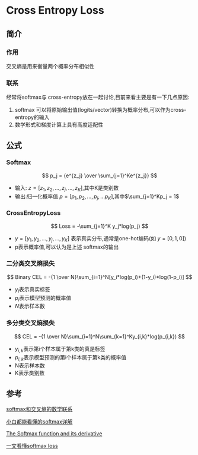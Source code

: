# Cross Entropy Loss

## 简介

### 作用

交叉熵是用来衡量两个概率分布相似性

### 联系

经常将softmax与 cross-entropy放在一起讨论,目前来看主要是有一下几点原因:

1. softmax 可以将原始输出值(logits/vector)转换为概率分布,可以作为cross-entropy的输入
2. 数学形式和梯度计算上具有高度适配性

## 公式

### Softmax

$$
p_j = {e^{z_j} \over \sum_{j=1}^Ke^{z_j}}
$$

- 输入: $z=[z_1,z_2,...,z_j,...,z_K]$,其中K是类别数
- 输出:归一化概率值 $p=[p_1,p_2,...,p_j,...p_K]$,其中$\sum_{j=1}^Kp_j = 1$

### CrossEntropyLoss

$$
Loss = -\sum_{j=1}^K y_j*log(p_j)
$$

- $y=[y_1,y_2,...,y_j,...,y_K]$ 表示真实分布,通常是one-hot编码(如 $y=[0,1,0]$)
- p表示概率值,可以认为是上述 softmax的输出

### 二分类交叉熵损失

$$
Binary CEL = -{1 \over N}\sum_{i=1}^N[y_i*log(p_i)+(1-y_i)*log(1-p_i)]
$$

- $y_i$表示真实标签
- $p_i$表示模型预测的概率值
- $N$表示样本数

### 多分类交叉熵损失

$$
CEL = -{1 \over N}\sum_{i=1}^N\sum_{k=1}^Ky_{i,k}*log(p_{i,k})
$$

- $y_{i,k}$表示第i个样本属于第k类的真是标签
- $p_{i,k}$表示模型预测的第i个样本属于第k类的概率值
- N表示样本数
- K表示类别数

## 参考

[softmax和交叉熵的数学联系](https://www.cnblogs.com/smartljy/p/18872904)

[小白都能看懂的softmax详解](https://www.cnblogs.com/Renyi-Fan/p/13431061.html)

[The Softmax function and its derivative](https://eli.thegreenplace.net/2016/the-softmax-function-and-its-derivative/)

[一文看懂softmax loss](https://blog.csdn.net/weixin_48958956/article/details/136812044)